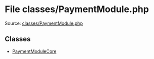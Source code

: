 File classes/PaymentModule.php
=========

Source: [classes/PaymentModule.php](https://github.com/PrestaShop/PrestaShop/blob/1.5.0.15/classes/PaymentModule.php)


Classes
-------

* [PaymentModuleCore](class.PaymentModuleCore.md)

